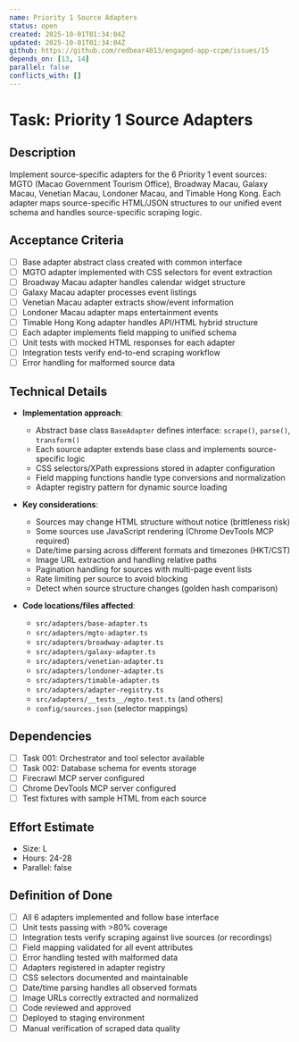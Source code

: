 ```yaml
---
name: Priority 1 Source Adapters
status: open
created: 2025-10-01T01:34:04Z
updated: 2025-10-01T01:34:04Z
github: https://github.com/redbear4013/engaged-app-ccpm/issues/15
depends_on: [13, 14]
parallel: false
conflicts_with: []
---
```


# Task: Priority 1 Source Adapters

## Description

Implement source-specific adapters for the 6 Priority 1 event sources: MGTO (Macao Government Tourism Office), Broadway Macau, Galaxy Macau, Venetian Macau, Londoner Macau, and Timable Hong Kong. Each adapter maps source-specific HTML/JSON structures to our unified event schema and handles source-specific scraping logic.

## Acceptance Criteria

- [ ] Base adapter abstract class created with common interface
- [ ] MGTO adapter implemented with CSS selectors for event extraction
- [ ] Broadway Macau adapter handles calendar widget structure
- [ ] Galaxy Macau adapter processes event listings
- [ ] Venetian Macau adapter extracts show/event information
- [ ] Londoner Macau adapter maps entertainment events
- [ ] Timable Hong Kong adapter handles API/HTML hybrid structure
- [ ] Each adapter implements field mapping to unified schema
- [ ] Unit tests with mocked HTML responses for each adapter
- [ ] Integration tests verify end-to-end scraping workflow
- [ ] Error handling for malformed source data

## Technical Details

- **Implementation approach**:
  - Abstract base class `BaseAdapter` defines interface: `scrape()`, `parse()`, `transform()`
  - Each source adapter extends base class and implements source-specific logic
  - CSS selectors/XPath expressions stored in adapter configuration
  - Field mapping functions handle type conversions and normalization
  - Adapter registry pattern for dynamic source loading

- **Key considerations**:
  - Sources may change HTML structure without notice (brittleness risk)
  - Some sources use JavaScript rendering (Chrome DevTools MCP required)
  - Date/time parsing across different formats and timezones (HKT/CST)
  - Image URL extraction and handling relative paths
  - Pagination handling for sources with multi-page event lists
  - Rate limiting per source to avoid blocking
  - Detect when source structure changes (golden hash comparison)

- **Code locations/files affected**:
  - `src/adapters/base-adapter.ts`
  - `src/adapters/mgto-adapter.ts`
  - `src/adapters/broadway-adapter.ts`
  - `src/adapters/galaxy-adapter.ts`
  - `src/adapters/venetian-adapter.ts`
  - `src/adapters/londoner-adapter.ts`
  - `src/adapters/timable-adapter.ts`
  - `src/adapters/adapter-registry.ts`
  - `src/adapters/__tests__/mgto.test.ts` (and others)
  - `config/sources.json` (selector mappings)

## Dependencies

- [ ] Task 001: Orchestrator and tool selector available
- [ ] Task 002: Database schema for events storage
- [ ] Firecrawl MCP server configured
- [ ] Chrome DevTools MCP server configured
- [ ] Test fixtures with sample HTML from each source

## Effort Estimate

- Size: L
- Hours: 24-28
- Parallel: false

## Definition of Done

- [ ] All 6 adapters implemented and follow base interface
- [ ] Unit tests passing with >80% coverage
- [ ] Integration tests verify scraping against live sources (or recordings)
- [ ] Field mapping validated for all event attributes
- [ ] Error handling tested with malformed data
- [ ] Adapters registered in adapter registry
- [ ] CSS selectors documented and maintainable
- [ ] Date/time parsing handles all observed formats
- [ ] Image URLs correctly extracted and normalized
- [ ] Code reviewed and approved
- [ ] Deployed to staging environment
- [ ] Manual verification of scraped data quality
